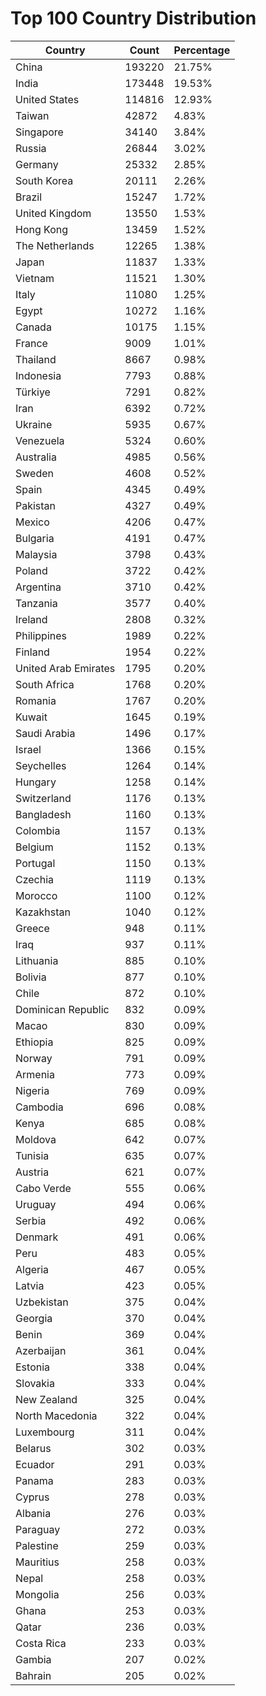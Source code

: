 # Top 100 Country Distribution
| Country | Count | Percentage |
|----|----|----|
| China | 193220 | 21.75% |
| India | 173448 | 19.53% |
| United States | 114816 | 12.93% |
| Taiwan | 42872 | 4.83% |
| Singapore | 34140 | 3.84% |
| Russia | 26844 | 3.02% |
| Germany | 25332 | 2.85% |
| South Korea | 20111 | 2.26% |
| Brazil | 15247 | 1.72% |
| United Kingdom | 13550 | 1.53% |
| Hong Kong | 13459 | 1.52% |
| The Netherlands | 12265 | 1.38% |
| Japan | 11837 | 1.33% |
| Vietnam | 11521 | 1.30% |
| Italy | 11080 | 1.25% |
| Egypt | 10272 | 1.16% |
| Canada | 10175 | 1.15% |
| France | 9009 | 1.01% |
| Thailand | 8667 | 0.98% |
| Indonesia | 7793 | 0.88% |
| Türkiye | 7291 | 0.82% |
| Iran | 6392 | 0.72% |
| Ukraine | 5935 | 0.67% |
| Venezuela | 5324 | 0.60% |
| Australia | 4985 | 0.56% |
| Sweden | 4608 | 0.52% |
| Spain | 4345 | 0.49% |
| Pakistan | 4327 | 0.49% |
| Mexico | 4206 | 0.47% |
| Bulgaria | 4191 | 0.47% |
| Malaysia | 3798 | 0.43% |
| Poland | 3722 | 0.42% |
| Argentina | 3710 | 0.42% |
| Tanzania | 3577 | 0.40% |
| Ireland | 2808 | 0.32% |
| Philippines | 1989 | 0.22% |
| Finland | 1954 | 0.22% |
| United Arab Emirates | 1795 | 0.20% |
| South Africa | 1768 | 0.20% |
| Romania | 1767 | 0.20% |
| Kuwait | 1645 | 0.19% |
| Saudi Arabia | 1496 | 0.17% |
| Israel | 1366 | 0.15% |
| Seychelles | 1264 | 0.14% |
| Hungary | 1258 | 0.14% |
| Switzerland | 1176 | 0.13% |
| Bangladesh | 1160 | 0.13% |
| Colombia | 1157 | 0.13% |
| Belgium | 1152 | 0.13% |
| Portugal | 1150 | 0.13% |
| Czechia | 1119 | 0.13% |
| Morocco | 1100 | 0.12% |
| Kazakhstan | 1040 | 0.12% |
| Greece | 948 | 0.11% |
| Iraq | 937 | 0.11% |
| Lithuania | 885 | 0.10% |
| Bolivia | 877 | 0.10% |
| Chile | 872 | 0.10% |
| Dominican Republic | 832 | 0.09% |
| Macao | 830 | 0.09% |
| Ethiopia | 825 | 0.09% |
| Norway | 791 | 0.09% |
| Armenia | 773 | 0.09% |
| Nigeria | 769 | 0.09% |
| Cambodia | 696 | 0.08% |
| Kenya | 685 | 0.08% |
| Moldova | 642 | 0.07% |
| Tunisia | 635 | 0.07% |
| Austria | 621 | 0.07% |
| Cabo Verde | 555 | 0.06% |
| Uruguay | 494 | 0.06% |
| Serbia | 492 | 0.06% |
| Denmark | 491 | 0.06% |
| Peru | 483 | 0.05% |
| Algeria | 467 | 0.05% |
| Latvia | 423 | 0.05% |
| Uzbekistan | 375 | 0.04% |
| Georgia | 370 | 0.04% |
| Benin | 369 | 0.04% |
| Azerbaijan | 361 | 0.04% |
| Estonia | 338 | 0.04% |
| Slovakia | 333 | 0.04% |
| New Zealand | 325 | 0.04% |
| North Macedonia | 322 | 0.04% |
| Luxembourg | 311 | 0.04% |
| Belarus | 302 | 0.03% |
| Ecuador | 291 | 0.03% |
| Panama | 283 | 0.03% |
| Cyprus | 278 | 0.03% |
| Albania | 276 | 0.03% |
| Paraguay | 272 | 0.03% |
| Palestine | 259 | 0.03% |
| Mauritius | 258 | 0.03% |
| Nepal | 258 | 0.03% |
| Mongolia | 256 | 0.03% |
| Ghana | 253 | 0.03% |
| Qatar | 236 | 0.03% |
| Costa Rica | 233 | 0.03% |
| Gambia | 207 | 0.02% |
| Bahrain | 205 | 0.02% |
